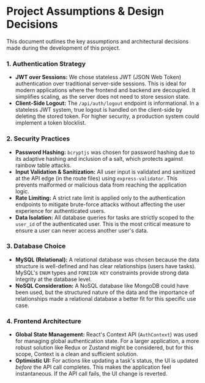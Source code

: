 # Project Assumptions & Design Decisions

This document outlines the key assumptions and architectural decisions made during the development of this project.

### 1. Authentication Strategy

-   **JWT over Sessions:** We chose stateless JWT (JSON Web Token) authentication over traditional server-side sessions. This is ideal for modern applications where the frontend and backend are decoupled. It simplifies scaling, as the server does not need to store session state.
-   **Client-Side Logout:** The `/api/auth/logout` endpoint is informational. In a stateless JWT system, true logout is handled on the client-side by deleting the stored token. For higher security, a production system could implement a token blocklist.

### 2. Security Practices

-   **Password Hashing:** `bcryptjs` was chosen for password hashing due to its adaptive hashing and inclusion of a salt, which protects against rainbow table attacks.
-   **Input Validation & Sanitization:** All user input is validated and sanitized at the API edge (in the route files) using `express-validator`. This prevents malformed or malicious data from reaching the application logic.
-   **Rate Limiting:** A strict rate limit is applied only to the authentication endpoints to mitigate brute-force attacks without affecting the user experience for authenticated users.
-   **Data Isolation:** All database queries for tasks are strictly scoped to the `user_id` of the authenticated user. This is the most critical measure to ensure a user can never access another user's data.

### 3. Database Choice

-   **MySQL (Relational):** A relational database was chosen because the data structure is well-defined and has clear relationships (users have tasks). MySQL's `ENUM` types and `FOREIGN KEY` constraints provide strong data integrity at the database level.
-   **NoSQL Consideration:** A NoSQL database like MongoDB could have been used, but the structured nature of the data and the importance of relationships made a relational database a better fit for this specific use case.

### 4. Frontend Architecture

-   **Global State Management:** React's Context API (`AuthContext`) was used for managing global authentication state. For a larger application, a more robust solution like Redux or Zustand might be considered, but for this scope, Context is a clean and sufficient solution.
-   **Optimistic UI:** For actions like updating a task's status, the UI is updated *before* the API call completes. This makes the application feel instantaneous. If the API call fails, the UI change is reverted.